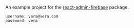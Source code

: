An example project for the [react-admin-firebase](https://github.com/benwinding/react-admin-firebase) package.


```
username: vera@vera.com
password: vera
```
